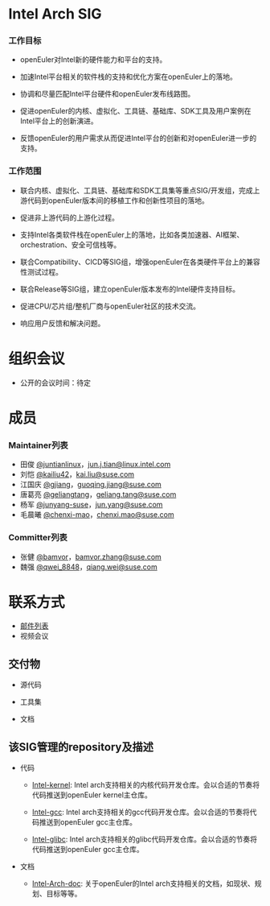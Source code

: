 # Intel Arch SIG

### 工作目标

- openEuler对Intel新的硬件能力和平台的支持。

- 加速Intel平台相关的软件栈的支持和优化方案在openEuler上的落地。

- 协调和尽量匹配Intel平台硬件和openEuler发布线路图。

- 促进openEuler的内核、虚拟化、工具链、基础库、SDK工具及用户案例在Intel平台上的创新演进。

- 反馈openEuler的用户需求从而促进Intel平台的创新和对openEuler进一步的支持。

### 工作范围

- 联合内核、虚拟化、工具链、基础库和SDK工具集等重点SIG/开发组，完成上游代码到openEuler版本间的移植工作和创新性项目的落地。

- 促进非上游代码的上游化过程。

- 支持Intel各类软件栈在openEuler上的落地，比如各类加速器、AI框架、orchestration、安全可信栈等。

- 联合Compatibility、CICD等SIG组，增强openEuler在各类硬件平台上的兼容性测试过程。

- 联合Release等SIG组，建立openEuler版本发布的Intel硬件支持目标。

- 促进CPU/芯片组/整机厂商与openEuler社区的技术交流。

- 响应用户反馈和解决问题。

# 组织会议

- 公开的会议时间：待定

# 成员

### Maintainer列表

- 田俊 [@juntianlinux](https://gitee.com/juntianlinux)，jun.j.tian@linux.intel.com
- 刘恺 [@kailiu42](https://gitee.com/kailiu42)，kai.liu@suse.com
- 江国庆 [@gjiang](https://gitee.com/gjiang)，guoqing.jiang@suse.com
- 唐葛亮 [@geliangtang](https://gitee.com/geliangtang)，geliang.tang@suse.com
- 杨军 [@junyang-suse](https://gitee.com/junyang-suse)，jun.yang@suse.com
- 毛晨曦 [@chenxi-mao](https://gitee.com/chenxi-mao)，chenxi.mao@suse.com

### Committer列表

- 张健 [@bamvor](https://gitee.com/bamvor)，bamvor.zhang@suse.com
- 魏强 [@qwei_8848](https://gitee.com/qwei_8848)，qiang.wei@suse.com

# 联系方式

- [邮件列表](sig-intel-arch@openeuler.org)
- 视频会议

## 交付物

- 源代码

- 工具集

- 文档

## 该SIG管理的repository及描述

- 代码
  - [Intel-kernel](https://gitee.com/openeuler/Intel-kernel): Intel arch支持相关的内核代码开发仓库。会以合适的节奏将代码推送到openEuler kernel主仓库。

  - [Intel-gcc](https://gitee.com/openeuler/Intel-gcc): Intel arch支持相关的gcc代码开发仓库。会以合适的节奏将代码推送到openEuler gcc主仓库。

  - [Intel-glibc](https://gitee.com/openeuler/Intel-glibc): Intel arch支持相关的glibc代码开发仓库。会以合适的节奏将代码推送到openEuler gcc主仓库。

- 文档
  - [Intel-Arch-doc](https://gitee.com/openeuler/Intel-Arch-doc): 关于openEuler的Intel arch支持相关的文档，如现状、规划、目标等等。
